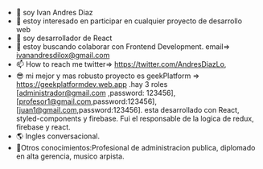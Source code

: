 - 👋 soy Ivan Andres Diaz
- 👀 estoy interesado en participar en cualquier proyecto de desarrollo web
- 🌱 soy desarrollador de React
- 💞️ estoy buscando colaborar con Frontend Development. email=> ivanandresdilox@gmail.com
- 📫 How to reach me twitter=> https://twitter.com/AndresDiazLo,
- 😎 mi mejor y mas robusto proyecto es geekPlatform => https://geekplatformdev.web.app .hay 3 roles [administrador@gmail.com ,password: 123456], [profesor1@gmail.com,password:123456], [juan1@gmail.com,password:123456]. esta desarrollado con React, styled-components y firebase. Fui el responsable de la logica de redux, firebase y react.
- 🌎 Ingles conversacional. 
- 🤔Otros conocimientos:Profesional de administracion publica, diplomado en alta gerencia, musico arpista.

